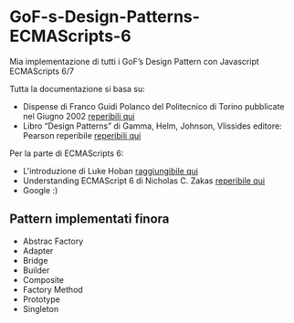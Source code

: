 # GoF-s-Design-Patterns-ECMAScripts-6

Mia implementazione di tutti i GoF’s Design Pattern con Javascript ECMAScripts 6/7

Tutta la documentazione si basa su:
-	Dispense di Franco Guidi Polanco del Politecnico di Torino pubblicate nel Giugno 2002 [reperibili qui](http://eii.ucv.cl/pers/guidi/designpatterns.htm)
-	Libro “Design Patterns” di Gamma, Helm, Johnson, Vlissides editore: Pearson reperibile [reperibili qui](http://www.pearson.it/opera/pearson/0-2597-design_patterns)

Per la parte di ECMAScripts 6:
-	L'introduzione di Luke Hoban [raggiungibile qui](https://github.com/lukehoban/es6features)
-	Understanding ECMAScript 6 di Nicholas C. Zakas [reperibile qui](https://leanpub.com/understandinges6)
-	Google :)


## Pattern implementati finora
*	Abstrac Factory
*	Adapter
*	Bridge
*	Builder
*	Composite
*	Factory Method
*	Prototype
*	Singleton